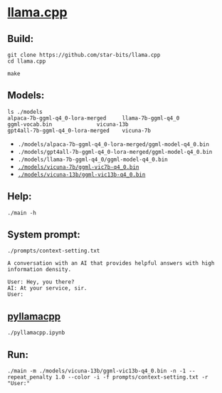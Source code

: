 # [llama.cpp](https://github.com/ggerganov/llama.cpp)

## Build:
```shell
git clone https://github.com/star-bits/llama.cpp
cd llama.cpp

make
```

## Models:
```shell
ls ./models
alpaca-7b-ggml-q4_0-lora-merged		llama-7b-ggml-q4_0
ggml-vocab.bin				vicuna-13b
gpt4all-7b-ggml-q4_0-lora-merged	vicuna-7b
```
- `./models/alpaca-7b-ggml-q4_0-lora-merged/ggml-model-q4_0.bin`
- `./models/gpt4all-7b-ggml-q4_0-lora-merged/ggml-model-q4_0.bin`
- `./models/llama-7b-ggml-q4_0/ggml-model-q4_0.bin`
- [<code>./models/vicuna-7b/ggml-vic7b-q4_0.bin</code>](https://huggingface.co/eachadea/ggml-vicuna-7b-1.1)
- [<code>./models/vicuna-13b/ggml-vic13b-q4_0.bin</code>](https://huggingface.co/eachadea/ggml-vicuna-13b-1.1)

## Help:
```shell
./main -h
```

## System prompt:
`./prompts/context-setting.txt`
```
A conversation with an AI that provides helpful answers with high information density.

User: Hey, you there?
AI: At your service, sir.
User:
```

## [pyllamacpp](https://github.com/nomic-ai/pyllamacpp)
`./pyllamacpp.ipynb`

## Run:
```shell
./main -m ./models/vicuna-13b/ggml-vic13b-q4_0.bin -n -1 --repeat_penalty 1.0 --color -i -f prompts/context-setting.txt -r "User:"
```
